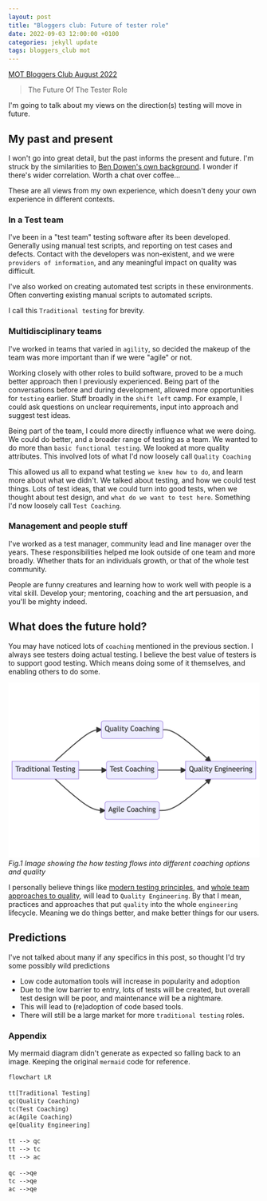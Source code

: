```yaml
---
layout: post
title: "Bloggers club: Future of tester role"
date: 2022-09-03 12:00:00 +0100
categories: jekyll update
tags: bloggers_club mot
---
```

[MOT Bloggers Club August 2022][1]

> The Future Of The Tester Role

I'm going to talk about my views on the direction(s) testing will move in future.


## My past and present
I won't go into great detail, but the past informs the present and future. I'm struck by the similarities to [Ben Dowen's own background][2]. I wonder if there's wider correlation. Worth a chat over coffee...

These are all views from my own experience, which doesn't deny your own experience in different contexts.


### In a Test team
I've been in a "test team" testing software after its been developed. Generally using manual test scripts, and reporting on test cases and defects. Contact with the developers was non-existent, and we were `providers of information`, and any meaningful impact on quality was difficult.

I've also worked on creating automated test scripts in these environments. Often converting existing manual scripts to automated scripts.

I call this `Traditional testing` for brevity.

### Multidisciplinary teams
I've worked in teams that varied in `agility`, so decided the makeup of the team was more important than if we were "agile" or not.

Working closely with other roles to build software, proved to be a much better approach then I previously experienced. Being part of the conversations before and during development, allowed more opportunities for `testing` earlier. Stuff broadly in the `shift left` camp. For example, I could ask questions on unclear requirements, input into approach and suggest test ideas.

Being part of the team, I could more directly influence what we were doing. We could do better, and a broader range of testing as a team. We wanted to do more than `basic functional testing`. We looked at more quality attributes. This involved lots of what I'd now loosely call `Quality Coaching`

This allowed us all to expand what testing `we knew how to do`, and learn more about what we didn't. We talked about testing, and how we could test things. Lots of test ideas, that we could turn into good tests, when we thought about test design, and `what do we want to test here`. Something I'd now loosely call `Test Coaching`.

### Management and people stuff
I've worked as a test manager, community lead and line manager over the years. These responsibilities helped me look outside of one team and more broadly. Whether thats for an individuals growth, or that of the whole test community.

People are funny creatures and learning how to work well with people is a vital skill. Develop your; mentoring, coaching and the art persuasion, and you'll be mighty indeed.

## What does the future hold?
You may have noticed lots of `coaching` mentioned in the previous section. I always see testers doing actual testing. I believe the best value of testers is to support good testing. Which means doing some of it themselves, and enabling others to do some.

![Test to Coaching](/images/2022-09-03-qe.PNG)
*Fig.1 Image showing the how testing flows into different coaching options and quality*


I personally believe things like [modern testing principles][3], and [whole team approaches to quality][4], will lead to `Quality Engineering`. By that I mean, practices and approaches that put `quality` into the whole `engineering` lifecycle. Meaning we do things better, and make better things for our users.


## Predictions
I've not talked about many if any specifics in this post, so thought I'd try some possibly wild predictions

- Low code automation tools will increase in popularity and adoption
- Due to the low barrier to entry, lots of tests will be created, but overall test design will be poor, and maintenance will be a nightmare.
- This will lead to (re)adoption of code based tools.
- There will still be a large market for more `traditional testing` roles.



### Appendix
My mermaid diagram didn't generate as expected so falling back to an image. Keeping the original `mermaid` code for reference.

```mermaid!
flowchart LR

tt[Traditional Testing]
qc(Quality Coaching)
tc(Test Coaching)
ac(Agile Coaching)
qe[Quality Engineering]

tt --> qc
tt --> tc
tt --> ac

qc -->qe
tc -->qe
ac -->qe
```

[1]: https://club.ministryoftesting.com/t/bloggers-club-august-2022-the-future-of-the-tester-role/61680
[2]: https://dowen.me.uk/the-future-of-software-testing/
[3]: https://www.moderntesting.org/
[4]: https://lisacrispin.com/2011/04/26/the-whole-team-approach-in-practice/